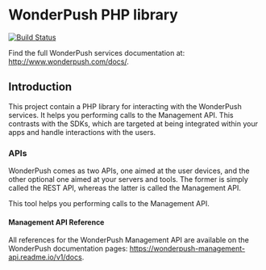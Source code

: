 WonderPush PHP library
======================

[![Build Status](https://travis-ci.org/wonderpush/wonderpush-php-lib.svg?branch=master)](https://travis-ci.org/wonderpush/wonderpush-php-lib)

Find the full WonderPush services documentation at:
http://www.wonderpush.com/docs/.



Introduction
------------

This project contain a PHP library for interacting with the WonderPush services.
It helps you performing calls to the Management API. This contrasts with the SDKs, which are targeted at being integrated within your apps and handle interactions with the users.


### APIs

WonderPush comes as two APIs, one aimed at the user devices, and the other optional one aimed at your servers and tools.
The former is simply called the REST API, whereas the latter is called the Management API.

This tool helps you performing calls to the Management API.

#### Management API Reference

All references for the WonderPush Management API are available on the WonderPush documentation pages:
https://wonderpush-management-api.readme.io/v1/docs.
